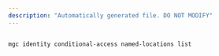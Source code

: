 ```yaml
---
description: "Automatically generated file. DO NOT MODIFY"
---
```


```bash

mgc identity conditional-access named-locations list

```